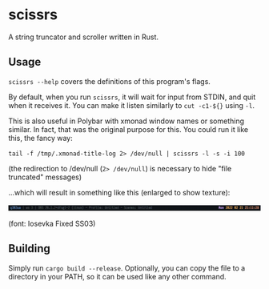 # scissrs

A string truncator and scroller written in Rust.

## Usage

`scissrs --help` covers the definitions of this program's flags.

By default, when you run `scissrs`, it will wait for input from STDIN, and quit when it receives it. You can make it listen similarly to `cut -c1-${}` using `-l`.

This is also useful in Polybar with xmonad window names or something similar. In fact, that was the original purpose for this. You could run it like this, the fancy way:

```
tail -f /tmp/.xmonad-title-log 2> /dev/null | scissrs -l -s -i 100
```

(the redirection to /dev/null (`2> /dev/null`) is necessary to hide "file truncated" messages)

...which will result in something like this (enlarged to show texture):

![demo](./repo/demo.gif)

(font: Iosevka Fixed SS03)

## Building

Simply run `cargo build --release`. Optionally, you can copy the file to a directory in your PATH, so it can be used like any other command.
